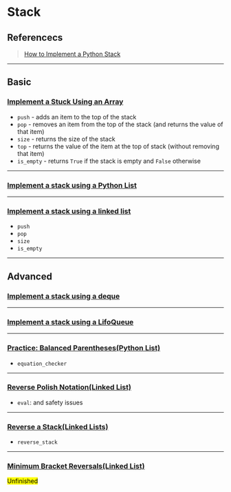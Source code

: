 # Stack

## Referencecs

> [How to Implement a Python Stack](https://realpython.com/how-to-implement-python-stack/)

---

## Basic

### [Implement a Stuck Using an Array](https://github.com/ZacksAmber/Udacity-Data-Structure-Algorithms/blob/main/2/1-3/stack/Implement%20a%20stack%20using%20an%20array.ipynb)

- `push` - adds an item to the top of the stack
- `pop` - removes an item from the top of the stack (and returns the value of that item)
- `size` - returns the size of the stack
- `top` - returns the value of the item at the top of stack (without removing that item)
- `is_empty` - returns `True` if the stack is empty and `False` otherwise

---

### [Implement a stack using a Python List](https://github.com/ZacksAmber/Udacity-Data-Structure-Algorithms/blob/main/2/1-3/stack/python_stack_practice.ipynb)

---

### [Implement a stack using a linked list](https://github.com/ZacksAmber/Udacity-Data-Structure-Algorithms/blob/main/2/1-3/stack/Implement%20a%20stack%20using%20a%20linked%20list.ipynb)

- `push`
- `pop`
- `size`
- `is_empty`

---

## Advanced

### [Implement a stack using a deque](https://github.com/ZacksAmber/Udacity-Data-Structure-Algorithms/blob/main/2/1-3/stack/Implement%20a%20stack%20using%20a%20deque.ipynb)

---

### [Implement a stack using a LifoQueue](https://github.com/ZacksAmber/Udacity-Data-Structure-Algorithms/blob/main/2/1-3/stack/Implement%20a%20stack%20using%20a%20LifoQueue.ipynb)

---

### [Practice: Balanced Parentheses(Python List)](https://github.com/ZacksAmber/Udacity-Data-Structure-Algorithms/blob/main/2/1-3/stack/Balanced%20Parentheses%20Exercise%20-%20Stacks.ipynb)

- `equation_checker`

---

### [Reverse Polish Notation(Linked List)](https://github.com/ZacksAmber/Udacity-Data-Structure-Algorithms/blob/main/2/1-3/stack/Reverse%20Polish%20notation.ipynb)

- `eval`: and safety issues

---

### [Reverse a Stack(Linked Lists)](https://github.com/ZacksAmber/Udacity-Data-Structure-Algorithms/blob/main/2/1-3/stack/Reverse%20a%20stack.ipynb)

- `reverse_stack`

---

### [Minimum Bracket Reversals(Linked List)](https://github.com/ZacksAmber/Udacity-Data-Structure-Algorithms/blob/main/2/1-3/stack/Minimum%20bracket%20reversals.ipynb)

<mark>Unfinished</mark>
